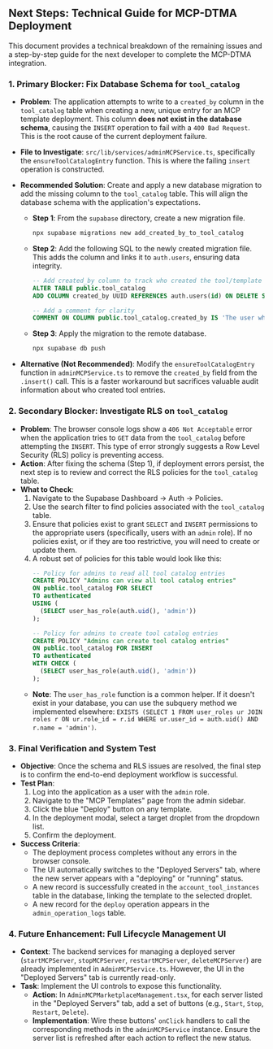 ## Next Steps: Technical Guide for MCP-DTMA Deployment

This document provides a technical breakdown of the remaining issues and a step-by-step guide for the next developer to complete the MCP-DTMA integration.

### **1. Primary Blocker: Fix Database Schema for `tool_catalog`**

*   **Problem**: The application attempts to write to a `created_by` column in the `tool_catalog` table when creating a new, unique entry for an MCP template deployment. This column **does not exist in the database schema**, causing the `INSERT` operation to fail with a `400 Bad Request`. This is the root cause of the current deployment failure.
*   **File to Investigate**: `src/lib/services/adminMCPService.ts`, specifically the `ensureToolCatalogEntry` function. This is where the failing `insert` operation is constructed.
*   **Recommended Solution**: Create and apply a new database migration to add the missing column to the `tool_catalog` table. This will align the database schema with the application's expectations.

    *   **Step 1**: From the `supabase` directory, create a new migration file.
        ```bash
        npx supabase migrations new add_created_by_to_tool_catalog
        ```
    *   **Step 2**: Add the following SQL to the newly created migration file. This adds the column and links it to `auth.users`, ensuring data integrity.
        ```sql
        -- Add created_by column to track who created the tool/template
        ALTER TABLE public.tool_catalog
        ADD COLUMN created_by UUID REFERENCES auth.users(id) ON DELETE SET NULL;

        -- Add a comment for clarity
        COMMENT ON COLUMN public.tool_catalog.created_by IS 'The user who created the tool catalog entry.';
        ```
    *   **Step 3**: Apply the migration to the remote database.
        ```bash
        npx supabase db push
        ```
*   **Alternative (Not Recommended)**: Modify the `ensureToolCatalogEntry` function in `adminMCPService.ts` to remove the `created_by` field from the `.insert()` call. This is a faster workaround but sacrifices valuable audit information about who created tool entries.

### **2. Secondary Blocker: Investigate RLS on `tool_catalog`**

*   **Problem**: The browser console logs show a `406 Not Acceptable` error when the application tries to `GET` data from the `tool_catalog` before attempting the `INSERT`. This type of error strongly suggests a Row Level Security (RLS) policy is preventing access.
*   **Action**: After fixing the schema (Step 1), if deployment errors persist, the next step is to review and correct the RLS policies for the `tool_catalog` table.
*   **What to Check**:
    1.  Navigate to the Supabase Dashboard -> Auth -> Policies.
    2.  Use the search filter to find policies associated with the `tool_catalog` table.
    3.  Ensure that policies exist to grant `SELECT` and `INSERT` permissions to the appropriate users (specifically, users with an `admin` role). If no policies exist, or if they are too restrictive, you will need to create or update them.
    4.  A robust set of policies for this table would look like this:
        ```sql
        -- Policy for admins to read all tool catalog entries
        CREATE POLICY "Admins can view all tool catalog entries"
        ON public.tool_catalog FOR SELECT
        TO authenticated
        USING (
          (SELECT user_has_role(auth.uid(), 'admin'))
        );

        -- Policy for admins to create tool catalog entries
        CREATE POLICY "Admins can create tool catalog entries"
        ON public.tool_catalog FOR INSERT
        TO authenticated
        WITH CHECK (
          (SELECT user_has_role(auth.uid(), 'admin'))
        );
        ```
    *   **Note**: The `user_has_role` function is a common helper. If it doesn't exist in your database, you can use the subquery method we implemented elsewhere: `EXISTS (SELECT 1 FROM user_roles ur JOIN roles r ON ur.role_id = r.id WHERE ur.user_id = auth.uid() AND r.name = 'admin')`.

### **3. Final Verification and System Test**

*   **Objective**: Once the schema and RLS issues are resolved, the final step is to confirm the end-to-end deployment workflow is successful.
*   **Test Plan**:
    1.  Log into the application as a user with the `admin` role.
    2.  Navigate to the "MCP Templates" page from the admin sidebar.
    3.  Click the blue "Deploy" button on any template.
    4.  In the deployment modal, select a target droplet from the dropdown list.
    5.  Confirm the deployment.
*   **Success Criteria**:
    *   The deployment process completes without any errors in the browser console.
    *   The UI automatically switches to the "Deployed Servers" tab, where the new server appears with a "deploying" or "running" status.
    *   A new record is successfully created in the `account_tool_instances` table in the database, linking the template to the selected droplet.
    *   A new record for the `deploy` operation appears in the `admin_operation_logs` table.

### **4. Future Enhancement: Full Lifecycle Management UI**

*   **Context**: The backend services for managing a deployed server (`startMCPServer`, `stopMCPServer`, `restartMCPServer`, `deleteMCPServer`) are already implemented in `AdminMCPService.ts`. However, the UI in the "Deployed Servers" tab is currently read-only.
*   **Task**: Implement the UI controls to expose this functionality.
    *   **Action**: In `AdminMCPMarketplaceManagement.tsx`, for each server listed in the "Deployed Servers" tab, add a set of buttons (e.g., `Start`, `Stop`, `Restart`, `Delete`).
    *   **Implementation**: Wire these buttons' `onClick` handlers to call the corresponding methods in the `adminMCPService` instance. Ensure the server list is refreshed after each action to reflect the new status. 